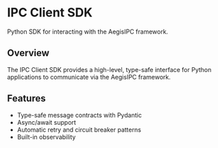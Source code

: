 # IPC Client SDK

Python SDK for interacting with the AegisIPC framework.

## Overview

The IPC Client SDK provides a high-level, type-safe interface for Python applications to communicate via the AegisIPC framework.

## Features

- Type-safe message contracts with Pydantic
- Async/await support
- Automatic retry and circuit breaker patterns
- Built-in observability